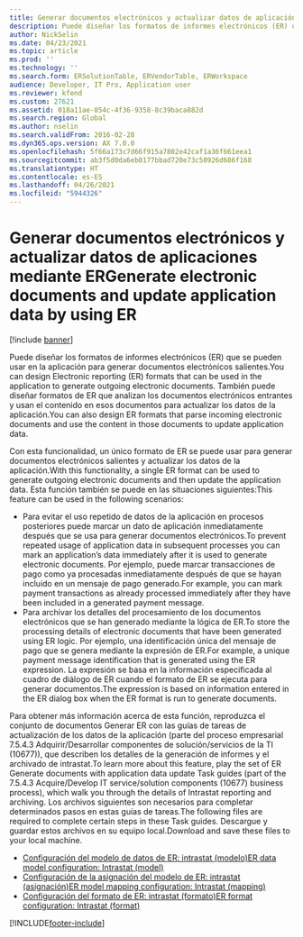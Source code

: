 ```yaml
---
title: Generar documentos electrónicos y actualizar datos de aplicación utilizando ER
description: Puede diseñar los formatos de informes electrónicos (ER) que se pueden usar en la aplicación para generar documentos electrónicos salientes.
author: NickSelin
ms.date: 04/23/2021
ms.topic: article
ms.prod: ''
ms.technology: ''
ms.search.form: ERSolutionTable, ERVendorTable, ERWorkspace
audience: Developer, IT Pro, Application user
ms.reviewer: kfend
ms.custom: 27621
ms.assetid: 018a11ae-854c-4f36-9358-8c39baca882d
ms.search.region: Global
ms.author: nselin
ms.search.validFrom: 2016-02-28
ms.dyn365.ops.version: AX 7.0.0
ms.openlocfilehash: 5f66a173c7d66f915a7802e42caf1a36f661eea1
ms.sourcegitcommit: ab3f5d0da6eb0177bbad720e73c58926d686f168
ms.translationtype: HT
ms.contentlocale: es-ES
ms.lasthandoff: 04/26/2021
ms.locfileid: "5944326"
---
```

# <a name="generate-electronic-documents-and-update-application-data-by-using-er"></a><span data-ttu-id="1b868-103">Generar documentos electrónicos y actualizar datos de aplicaciones mediante ER</span><span class="sxs-lookup"><span data-stu-id="1b868-103">Generate electronic documents and update application data by using ER</span></span>

[!include [banner](../includes/banner.md)]

<span data-ttu-id="1b868-104">Puede diseñar los formatos de informes electrónicos (ER) que se pueden usar en la aplicación para generar documentos electrónicos salientes.</span><span class="sxs-lookup"><span data-stu-id="1b868-104">You can design Electronic reporting (ER) formats that can be used in the application to generate outgoing electronic documents.</span></span> <span data-ttu-id="1b868-105">También puede diseñar formatos de ER que analizan los documentos electrónicos entrantes y usan el contenido en esos documentos para actualizar los datos de la aplicación.</span><span class="sxs-lookup"><span data-stu-id="1b868-105">You can also design ER formats that parse incoming electronic documents and use the content in those documents to update application data.</span></span>

<span data-ttu-id="1b868-106">Con esta funcionalidad, un único formato de ER se puede usar para generar documentos electrónicos salientes y actualizar los datos de la aplicación.</span><span class="sxs-lookup"><span data-stu-id="1b868-106">With this functionality, a single ER format can be used to generate outgoing electronic documents and then update the application data.</span></span> <span data-ttu-id="1b868-107">Esta función también se puede en las situaciones siguientes:</span><span class="sxs-lookup"><span data-stu-id="1b868-107">This feature can be used in the following scenarios:</span></span>

- <span data-ttu-id="1b868-108">Para evitar el uso repetido de datos de la aplicación en procesos posteriores puede marcar un dato de aplicación inmediatamente después que se usa para generar documentos electrónicos.</span><span class="sxs-lookup"><span data-stu-id="1b868-108">To prevent repeated usage of application data in subsequent processes you can mark an application’s data immediately after it is used to generate electronic documents.</span></span> <span data-ttu-id="1b868-109">Por ejemplo, puede marcar transacciones de pago como ya procesadas inmediatamente después de que se hayan incluido en un mensaje de pago generado.</span><span class="sxs-lookup"><span data-stu-id="1b868-109">For example, you can mark payment transactions as already processed immediately after they have been included in a generated payment message.</span></span>
- <span data-ttu-id="1b868-110">Para archivar los detalles del procesamiento de los documentos electrónicos que se han generado mediante la lógica de ER.</span><span class="sxs-lookup"><span data-stu-id="1b868-110">To store the processing details of electronic documents that have been generated using ER logic.</span></span> <span data-ttu-id="1b868-111">Por ejemplo, una identificación única del mensaje de pago que se genera mediante la expresión de ER.</span><span class="sxs-lookup"><span data-stu-id="1b868-111">For example, a unique payment message identification that is generated using the ER expression.</span></span> <span data-ttu-id="1b868-112">La expresión se basa en la información especificada al cuadro de diálogo de ER cuando el formato de ER se ejecuta para generar documentos.</span><span class="sxs-lookup"><span data-stu-id="1b868-112">The expression is based on information entered in the ER dialog box when the ER format is run to generate documents.</span></span>

<span data-ttu-id="1b868-113">Para obtener más información acerca de esta función, reproduzca el conjunto de documentos Generar ER con las guías de tareas de actualización de los datos de la aplicación (parte del proceso empresarial 7.5.4.3 Adquirir/Desarrollar componentes de solución/servicios de la TI (10677)), que describen los detalles de la generación de informes y el archivado de intrastat.</span><span class="sxs-lookup"><span data-stu-id="1b868-113">To learn more about this feature, play the set of ER Generate documents with application data update Task guides (part of the 7.5.4.3 Acquire/Develop IT service/solution components (10677) business process), which walk you through the details of Intrastat reporting and archiving.</span></span> <span data-ttu-id="1b868-114">Los archivos siguientes son necesarios para completar determinados pasos en estas guías de tareas.</span><span class="sxs-lookup"><span data-stu-id="1b868-114">The following files are required to complete certain steps in these Task guides.</span></span> <span data-ttu-id="1b868-115">Descargue y guardar estos archivos en su equipo local.</span><span class="sxs-lookup"><span data-stu-id="1b868-115">Download and save these files to your local machine.</span></span>

- [<span data-ttu-id="1b868-116">Configuración del modelo de datos de ER: intrastat (modelo)</span><span class="sxs-lookup"><span data-stu-id="1b868-116">ER data model configuration: Intrastat (model)</span></span>](https://download.microsoft.com/download/9/c/e/9ceeacbe-c13e-422e-96f2-594c4a6b45b7/Intrastatmodel.xml)
- [<span data-ttu-id="1b868-117">Configuración de la asignación del modelo de ER: intrastat (asignación)</span><span class="sxs-lookup"><span data-stu-id="1b868-117">ER model mapping configuration: Intrastat (mapping)</span></span>](https://download.microsoft.com/download/2/1/d/21ddaaeb-64c5-4408-a35f-1ccb922d40a4/Intrastatmapping.xml)
- [<span data-ttu-id="1b868-118">Configuración del formato de ER: intrastat (formato)</span><span class="sxs-lookup"><span data-stu-id="1b868-118">ER format configuration: Intrastat (format)</span></span>](https://download.microsoft.com/download/8/b/b/8bbb8891-e88d-4739-b92a-2d1d2fffcb79/Intrastatformat.xml)


[!INCLUDE[footer-include](../../../includes/footer-banner.md)]
